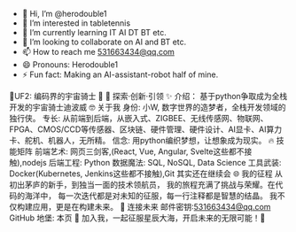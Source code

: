 - 👋 Hi, I’m @herodouble1
- 👀 I’m interested in tabletennis
- 🌱 I’m currently learning IT AI DT BT etc.
- 💞️ I’m looking to collaborate on AI and BT etc.
- 📫 How to reach me 531663434@qq.com
- 😄 Pronouns: Herodouble1
- ⚡ Fun fact: Making an AI-assistant-robot half of mine.

<!---
herodouble1/herodouble1 is a ✨ special ✨ repository because its `README.md` (this file) appears on your GitHub profile.
You can click the Preview link to take a look at your changes.
--->
💫UF2: 编码界的宇宙骑士 💫
🌌 探索·创新·引领
✨ 介绍：
基于python争取成为全栈开发的宇宙骑士迪波威
🤓 关于我
身份: 小W, 数字世界的造梦者，全栈开发领域的独行侠。
专长: 从前端到后端，从嵌入式、ZIGBEE、无线传感网、物联网、FPGA、CMOS/CCD等传感器、区块链、硬件管理、硬件设计、AI显卡、AI算力卡、舵机、机器人，无所精。
信念: 用python编织梦想，让想象成为现实。
🔥 技能矩阵
前端艺术: 网页三剑客,(React, Vue, Angular, Svelte这些都不接触),nodejs
后端工程: Python
数据魔法: SQL, NoSQL, Data Science
工具武装: Docker(Kubernetes, Jenkins这些都不接触),Git
其实还在继续会
🌐 我的征程
从初出茅庐的新手，到独当一面的技术领航员，
我的旅程充满了挑战与荣耀。在代码的海洋中，
每一次迭代都是对未知的征服，每一行注释都是智慧的结晶。
我不仅构建应用，更是在构建未来。
🌈 连接未来
邮件密钥:531663434@qq.com
GitHub 地堡: 本页
🚀 加入我，一起征服星辰大海，开启未来的无限可能！🚀
